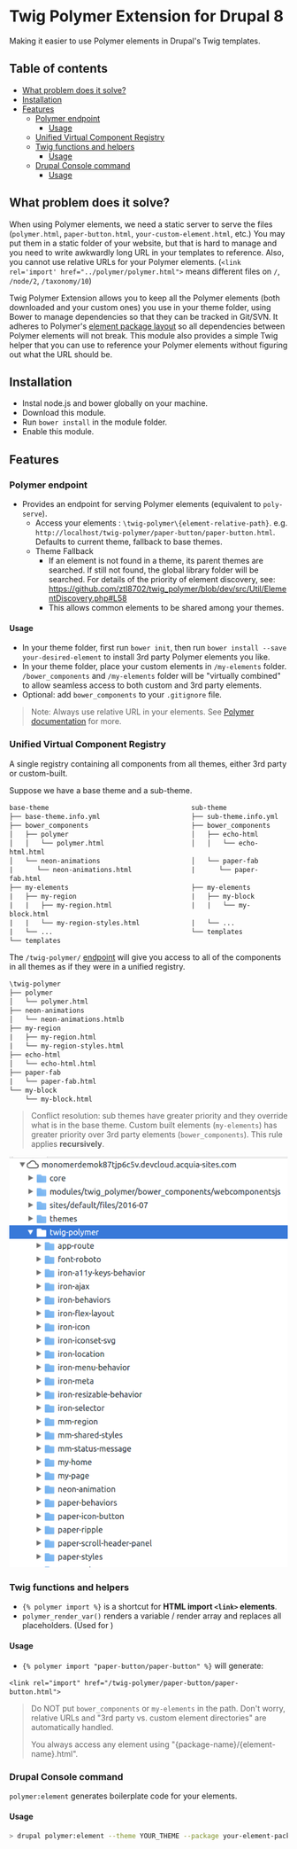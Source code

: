 # Twig Polymer Extension for Drupal 8
Making it easier to use Polymer elements in Drupal's Twig templates.

## Table of contents
<!-- START doctoc generated TOC please keep comment here to allow auto update -->
<!-- DON'T EDIT THIS SECTION, INSTEAD RE-RUN doctoc TO UPDATE -->


- [What problem does it solve?](#what-problem-does-it-solve)
- [Installation](#installation)
- [Features](#features)
  - [Polymer endpoint](#polymer-endpoint)
    - [Usage](#usage)
  - [Unified Virtual Component Registry](#unified-virtual-component-registry)
  - [Twig functions and helpers](#twig-functions-and-helpers)
    - [Usage](#usage-1)
  - [Drupal Console command](#drupal-console-command)
    - [Usage](#usage-2)

<!-- END doctoc generated TOC please keep comment here to allow auto update -->

## What problem does it solve?
When using Polymer elements, we need a static server to serve the files (`polymer.html`, `paper-button.html`, `your-custom-element.html`, etc.) You may put them in a static folder of your website, but that is hard to manage and you need to write awkwardly long URL in your templates to reference. Also, you cannot use relative URLs for your Polymer elements. (`<link rel='import' href="../polymer/polymer.html">` means different files on `/`, `/node/2`, `/taxonomy/10`)

Twig Polymer Extension allows you to keep all the Polymer elements (both downloaded and your custom ones) you use in your theme folder, using Bower to manage dependencies so that they can be tracked in Git/SVN. It adheres to Polymer's [element package layout](https://www.polymer-project.org/1.0/docs/tools/polymer-cli#element-project-layout) so all dependencies between Polymer elements will not break. This module also provides a simple Twig helper that you can use to reference your Polymer elements without figuring out what the URL should be.

## Installation
 - Instal node.js and bower globally on your machine.
 - Download this module.
 - Run `bower install` in the module folder. 
 - Enable this module. 

## Features
### Polymer endpoint
 * Provides an endpoint for serving Polymer elements (equivalent to `poly-serve`).
   - Access your elements : `\twig-polymer\{element-relative-path}`. e.g. `http://localhost/twig-polymer/paper-button/paper-button.html`. Defaults to current theme, fallback to base themes.
   - Theme Fallback
     - If an element is not found in a theme, its parent themes are searched. If still not found, the global library folder will be searched. For details of the priority of element discovery, see: https://github.com/ztl8702/twig_polymer/blob/dev/src/Util/ElementDiscovery.php#L58
     - This allows common elements to be shared among your themes.

#### Usage
  - In your theme folder, first run `bower init`, then run `bower install --save your-desired-element` to install 3rd party Polymer elements you like.
  - In your theme folder, place your custom elements in `/my-elements` folder. `/bower_components` and `/my-elements` folder will be "virtually combined" to allow seamless access to both custom and 3rd party elements. 
  - Optional: add `bower_components` to your `.gitignore` file.

> Note: Always use relative URL in your elements. See [Polymer documentation](https://www.polymer-project.org/1.0/docs/tools/polymer-cli#element-project-layout) for more.  

### Unified Virtual Component Registry
A single registry containing all components from all themes, either 3rd party or custom-built.

Suppose we have a base theme and a sub-theme.

```
base-theme                                    sub-theme
├── base-theme.info.yml                       ├── sub-theme.info.yml
├── bower_components                          ├── bower_components
│   ├── polymer                               │   ├── echo-html
│   │   └── polymer.html                      │   │   └── echo-html.html
│   └── neon-animations                       │   └── paper-fab
|      └── neon-animations.html               |      └── paper-fab.html
├── my-elements                               ├── my-elements
|   ├── my-region                             |   ├── my-block
|   |   ├── my-region.html                    |   |   └── my-block.html 
|   |   └── my-region-styles.html             |   └── ...
|   └── ...                                   └── templates
└── templates
```

The `/twig-polymer/` [endpoint](#polymer-endpoint) will give you access to all of the components in all themes as if they were in a unified registry. 
```
\twig-polymer
├── polymer
│   └── polymer.html
├── neon-animations
│   └── neon-animations.htmlb
├── my-region
|   ├── my-region.html   
|   └── my-region-styles.html 
├── echo-html   
│   └── echo-html.html
├── paper-fab
|   └── paper-fab.html           
└── my-block
    └── my-block.html
```

> Conflict resolution: sub themes have greater priority and they override what is in the base theme.  Custom built elements (`my-elements`)
> has greater priority over 3rd party elements (`bower_components`). This rule applies **recursively**. 

![Registry](.docs/registry.png)

### Twig functions and helpers
 - `{% polymer import %}` is a shortcut for **HTML import `<link>` elements**.
 - `polymer_render_var()` renders a variable / render array and replaces all placeholders. (Used for )

#### Usage
 - `{% polymer import "paper-button/paper-button" %}` will generate:
```twig
<link rel="import" href="/twig-polymer/paper-button/paper-button.html">
```
> Do NOT put `bower_components` or `my-elements` in the path. Don't worry, relative URLs and "3rd party vs. custom element directories" are automatically handled.
> 
> You always access any element using "{package-name}/{element-name}.html".
 
### Drupal Console command 
`polymer:element` generates boilerplate code for your elements.

#### Usage
```bash
> drupal polymer:element --theme YOUR_THEME --package your-element-package --element your-element [--create-style]
```
